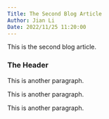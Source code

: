 ```yaml
---
Title: The Second Blog Article
Author: Jian Li
Date: 2022/11/25 11:20:00
---
```


This is the second blog article.

### The Header

This is another paragraph.

This is another paragraph.

This is another paragraph.